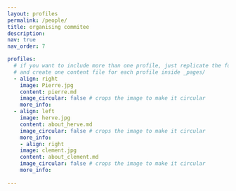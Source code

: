 ```yaml
---
layout: profiles
permalink: /people/
title: organising commitee 
description: 
nav: true
nav_order: 7

profiles:
  # if you want to include more than one profile, just replicate the following block
  # and create one content file for each profile inside _pages/
  - align: right
    image: Pierre.jpg
    content: pierre.md
    image_circular: false # crops the image to make it circular
    more_info: 
  - align: left
    image: herve.jpg
    content: about_herve.md
    image_circular: false # crops the image to make it circular
    more_info: 
    - align: right
    image: clement.jpg
    content: about_clement.md
    image_circular: false # crops the image to make it circular
    more_info:
     
---
```


   


      
